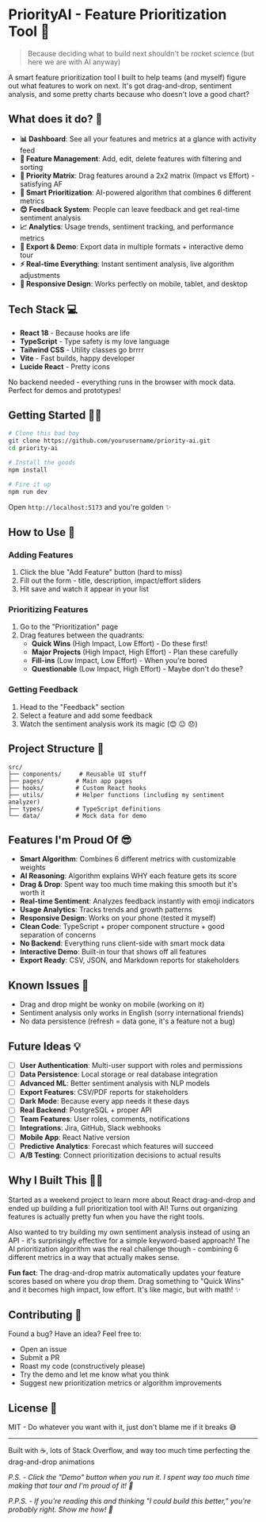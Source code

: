 # PriorityAI - Feature Prioritization Tool 🚀

> Because deciding what to build next shouldn't be rocket science (but here we are with AI anyway)

A smart feature prioritization tool I built to help teams (and myself) figure out what features to work on next. It's got drag-and-drop, sentiment analysis, and some pretty charts because who doesn't love a good chart?

## What does it do? 🤔

- **📊 Dashboard**: See all your features and metrics at a glance with activity feed
- **📝 Feature Management**: Add, edit, delete features with filtering and sorting  
- **🎲 Priority Matrix**: Drag features around a 2x2 matrix (Impact vs Effort) - satisfying AF
- **🧠 Smart Prioritization**: AI-powered algorithm that combines 6 different metrics
- **😊 Feedback System**: People can leave feedback and get real-time sentiment analysis
- **📈 Analytics**: Usage trends, sentiment tracking, and performance metrics
- **🎯 Export & Demo**: Export data in multiple formats + interactive demo tour
- **⚡ Real-time Everything**: Instant sentiment analysis, live algorithm adjustments
- **📱 Responsive Design**: Works perfectly on mobile, tablet, and desktop

## Tech Stack 💻

- **React 18** - Because hooks are life
- **TypeScript** - Type safety is my love language
- **Tailwind CSS** - Utility classes go brrrr
- **Vite** - Fast builds, happy developer
- **Lucide React** - Pretty icons

No backend needed - everything runs in the browser with mock data. Perfect for demos and prototypes!

## Getting Started 🏃‍♂️

```bash
# Clone this bad boy
git clone https://github.com/yourusername/priority-ai.git
cd priority-ai

# Install the goods
npm install

# Fire it up
npm run dev
```

Open `http://localhost:5173` and you're golden ✨

## How to Use 📖

### Adding Features
1. Click the blue "Add Feature" button (hard to miss)
2. Fill out the form - title, description, impact/effort sliders
3. Hit save and watch it appear in your list

### Prioritizing Features
1. Go to the "Prioritization" page
2. Drag features between the quadrants:
   - **Quick Wins** (High Impact, Low Effort) - Do these first!
   - **Major Projects** (High Impact, High Effort) - Plan these carefully
   - **Fill-ins** (Low Impact, Low Effort) - When you're bored
   - **Questionable** (Low Impact, High Effort) - Maybe don't do these?

### Getting Feedback
1. Head to the "Feedback" section
2. Select a feature and add some feedback
3. Watch the sentiment analysis work its magic (😊 😐 😞)

## Project Structure 📁

```
src/
├── components/     # Reusable UI stuff
├── pages/         # Main app pages
├── hooks/         # Custom React hooks
├── utils/         # Helper functions (including my sentiment analyzer)
├── types/         # TypeScript definitions
└── data/          # Mock data for demo
```

## Features I'm Proud Of 😎

- **Smart Algorithm**: Combines 6 different metrics with customizable weights
- **AI Reasoning**: Algorithm explains WHY each feature gets its score
- **Drag & Drop**: Spent way too much time making this smooth but it's worth it
- **Real-time Sentiment**: Analyzes feedback instantly with emoji indicators
- **Usage Analytics**: Tracks trends and growth patterns
- **Responsive Design**: Works on your phone (tested it myself)
- **Clean Code**: TypeScript + proper component structure + good separation of concerns
- **No Backend**: Everything runs client-side with smart mock data
- **Interactive Demo**: Built-in tour that shows off all features
- **Export Ready**: CSV, JSON, and Markdown reports for stakeholders

## Known Issues 🐛

- Drag and drop might be wonky on mobile (working on it)
- Sentiment analysis only works in English (sorry international friends)
- No data persistence (refresh = data gone, it's a feature not a bug)

## Future Ideas 💡

- [ ] **User Authentication**: Multi-user support with roles and permissions
- [ ] **Data Persistence**: Local storage or real database integration
- [ ] **Advanced ML**: Better sentiment analysis with NLP models
- [ ] **Export Features**: CSV/PDF reports for stakeholders
- [ ] **Dark Mode**: Because every app needs it these days
- [ ] **Real Backend**: PostgreSQL + proper API
- [ ] **Team Features**: User roles, comments, notifications
- [ ] **Integrations**: Jira, GitHub, Slack webhooks
- [ ] **Mobile App**: React Native version
- [ ] **Predictive Analytics**: Forecast which features will succeed
- [ ] **A/B Testing**: Connect prioritization decisions to actual results

## Why I Built This 🤷‍♂️

Started as a weekend project to learn more about React drag-and-drop and ended up building a full prioritization tool with AI! Turns out organizing features is actually pretty fun when you have the right tools.

Also wanted to try building my own sentiment analysis instead of using an API - it's surprisingly effective for a simple keyword-based approach! The AI prioritization algorithm was the real challenge though - combining 6 different metrics in a way that actually makes sense.

**Fun fact**: The drag-and-drop matrix automatically updates your feature scores based on where you drop them. Drag something to "Quick Wins" and it becomes high impact, low effort. It's like magic, but with math! ✨

## Contributing 🤝

Found a bug? Have an idea? Feel free to:
- Open an issue
- Submit a PR
- Roast my code (constructively please) 
- Try the demo and let me know what you think
- Suggest new prioritization metrics or algorithm improvements

## License 📄

MIT - Do whatever you want with it, just don't blame me if it breaks 😅

---

Built with ☕, lots of Stack Overflow, and way too much time perfecting the drag-and-drop animations

*P.S. - Click the "Demo" button when you run it. I spent way too much time making that tour and I'm proud of it! 🎯*

*P.P.S. - If you're reading this and thinking "I could build this better," you're probably right. Show me how! 🚀*
